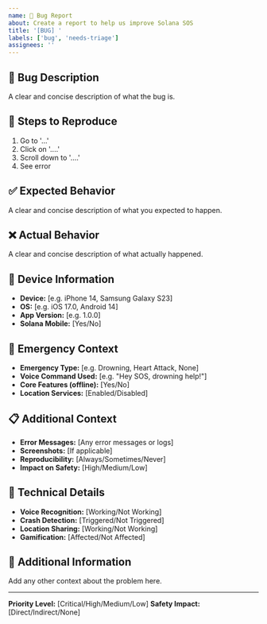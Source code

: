 ```yaml
---
name: 🐛 Bug Report
about: Create a report to help us improve Solana SOS
title: '[BUG] '
labels: ['bug', 'needs-triage']
assignees: ''
---
```


## 🐛 **Bug Description**
A clear and concise description of what the bug is.

## 🔄 **Steps to Reproduce**
1. Go to '...'
2. Click on '....'
3. Scroll down to '....'
4. See error

## ✅ **Expected Behavior**
A clear and concise description of what you expected to happen.

## ❌ **Actual Behavior**
A clear and concise description of what actually happened.

## 📱 **Device Information**
- **Device:** [e.g. iPhone 14, Samsung Galaxy S23]
- **OS:** [e.g. iOS 17.0, Android 14]
- **App Version:** [e.g. 1.0.0]
- **Solana Mobile:** [Yes/No]

## 🚨 **Emergency Context**
- **Emergency Type:** [e.g. Drowning, Heart Attack, None]
- **Voice Command Used:** [e.g. "Hey SOS, drowning help!"]
- **Core Features (offline):** [Yes/No]
- **Location Services:** [Enabled/Disabled]

## 📋 **Additional Context**
- **Error Messages:** [Any error messages or logs]
- **Screenshots:** [If applicable]
- **Reproducibility:** [Always/Sometimes/Never]
- **Impact on Safety:** [High/Medium/Low]

## 🔧 **Technical Details**
- **Voice Recognition:** [Working/Not Working]
- **Crash Detection:** [Triggered/Not Triggered]
- **Location Sharing:** [Working/Not Working]
- **Gamification:** [Affected/Not Affected]

## 📝 **Additional Information**
Add any other context about the problem here.

---

**Priority Level:** [Critical/High/Medium/Low]
**Safety Impact:** [Direct/Indirect/None] 